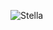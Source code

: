 
![Stella](https://github.com/StellaSoares14/StellaSoares14/assets/129445948/13cf471d-eb40-4d83-93d2-7784163bb29f)

# 
